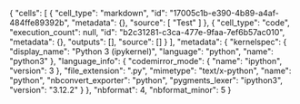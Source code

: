 {
 "cells": [
  {
   "cell_type": "markdown",
   "id": "17005c1b-e390-4b89-a4af-484ffe89392b",
   "metadata": {},
   "source": [
    "Test"
   ]
  },
  {
   "cell_type": "code",
   "execution_count": null,
   "id": "b2c31281-c3ca-477e-9faa-7ef6b57ac010",
   "metadata": {},
   "outputs": [],
   "source": []
  }
 ],
 "metadata": {
  "kernelspec": {
   "display_name": "Python 3 (ipykernel)",
   "language": "python",
   "name": "python3"
  },
  "language_info": {
   "codemirror_mode": {
    "name": "ipython",
    "version": 3
   },
   "file_extension": ".py",
   "mimetype": "text/x-python",
   "name": "python",
   "nbconvert_exporter": "python",
   "pygments_lexer": "ipython3",
   "version": "3.12.2"
  }
 },
 "nbformat": 4,
 "nbformat_minor": 5
}

